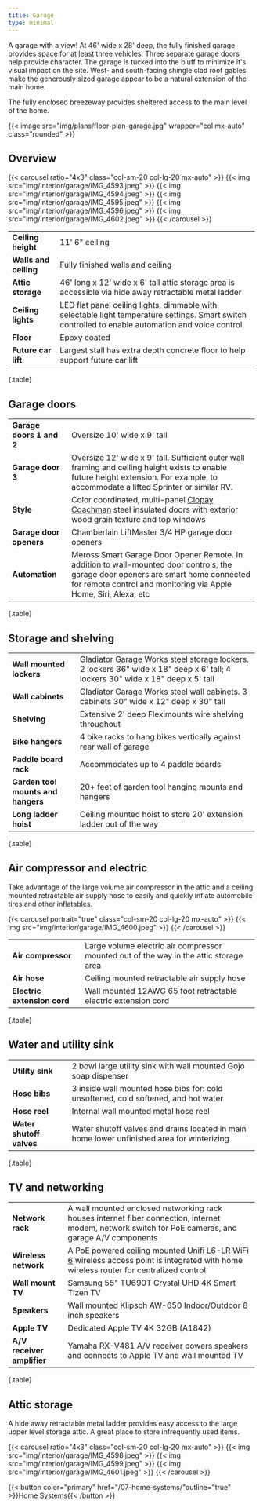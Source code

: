 ```yaml
---
title: Garage
type: minimal
---
```


A garage with a view! At 46' wide x 28' deep, the fully finished garage provides space for at least three vehicles. Three separate garage doors help provide character. The garage is tucked into the bluff to minimize it's visual impact on the site. West- and south-facing shingle clad roof gables make the generously sized garage appear to be a natural extension of the main home. 

The fully enclosed breezeway provides sheltered access to the main level of the home.

{{< image src="img/plans/floor-plan-garage.jpg" wrapper="col mx-auto" class="rounded" >}}

## Overview

{{< carousel ratio="4x3" class="col-sm-20 col-lg-20 mx-auto" >}}
  {{< img src="img/interior/garage/IMG_4593.jpeg" >}}
  {{< img src="img/interior/garage/IMG_4594.jpeg" >}}
  {{< img src="img/interior/garage/IMG_4595.jpeg" >}}
  {{< img src="img/interior/garage/IMG_4596.jpeg" >}}
  {{< img src="img/interior/garage/IMG_4602.jpeg" >}}
{{< /carousel >}}

| | |
|-|-|
|**Ceiling height**|11' 6" ceiling|
|**Walls and ceiling**|Fully finished walls and ceiling|
|**Attic storage**|46' long x 12' wide x 6' tall attic storage area is accessible via hide away retractable metal ladder|
|**Ceiling lights**|LED flat panel ceiling lights, dimmable with selectable light temperature settings. Smart switch controlled to enable automation and voice control.|
|**Floor**|Epoxy coated|
|**Future car lift**|Largest stall has extra depth concrete floor to help support future car lift|
{.table}

## Garage doors

| | |
|-|-|
|**Garage doors 1 and 2**|Oversize 10' wide x 9' tall|
|**Garage door 3**|Oversize 12' wide x 9' tall. Sufficient outer wall framing and ceiling height exists to enable future height extension. For example, to accommodate a lifted Sprinter or similar RV.|
|**Style**|Color coordinated, multi-panel [Clopay Coachman](https://www.clopaydoor.com/coachman) steel insulated doors with exterior wood grain texture and top windows| 
|**Garage door openers**|Chamberlain LiftMaster 3/4 HP garage door openers|
|**Automation**|Meross Smart Garage Door Opener Remote. In addition to wall-mounted door controls, the garage door openers are smart home connected for remote control and monitoring via Apple Home, Siri, Alexa, etc|
{.table}

## Storage and shelving

| | |
|-|-|
|**Wall mounted lockers**|Gladiator Garage Works steel storage lockers. 2 lockers 36" wide x 18" deep x 6' tall; 4 lockers 30" wide x 18" deep x 5' tall|
|**Wall cabinets**|Gladiator Garage Works steel wall cabinets. 3 cabinets 30" wide x 12" deep x 30" tall|
|**Shelving**|Extensive 2' deep Fleximounts wire shelving throughout|
|**Bike hangers**|4 bike racks to hang bikes vertically against rear wall of garage|
|**Paddle board rack**|Accommodates up to 4 paddle boards|
|**Garden tool mounts and hangers**|20+ feet of garden tool hanging mounts and hangers|
|**Long ladder hoist**|Ceiling mounted hoist to store 20' extension ladder out of the way|
{.table}

## Air compressor and electric

Take advantage of the large volume air compressor in the attic and a ceiling mounted retractable air supply hose to easily and quickly inflate automobile tires and other inflatables.

{{< carousel portrait="true" class="col-sm-20 col-lg-20 mx-auto" >}}
  {{< img src="img/interior/garage/IMG_4600.jpeg" >}}
{{< /carousel >}}

| | |
|-|-|
|**Air compressor**|Large volume electric air compressor mounted out of the way in the attic storage area|
|**Air hose**|Ceiling mounted retractable air supply hose|
|**Electric extension cord**|Wall mounted 12AWG 65 foot retractable electric extension cord|
{.table}

## Water and utility sink

| | |
|-|-|
|**Utility sink**|2 bowl large utility sink with wall mounted Gojo soap dispenser|
|**Hose bibs**|3 inside wall mounted hose bibs for: cold unsoftened, cold softened, and hot water|
|**Hose reel**|Internal wall mounted metal hose reel|
|**Water shutoff valves**|Water shutoff valves and drains located in main home lower unfinished area for winterizing|
{.table}

## TV and networking

| | |
|-|-|
|**Network rack**|A wall mounted enclosed networking rack houses internet fiber connection, internet modem, network switch for PoE cameras, and garage A/V components|
|**Wireless network**|A PoE powered ceiling mounted [Unifi L6-LR WiFi 6](https://store.ui.com/us/en/pro/category/all-wifi/products/u6-lr) wireless access point is integrated with home wireless router for centralized control|
|**Wall mount TV**|Samsung 55" TU690T Crystal UHD 4K Smart Tizen TV|
|**Speakers**|Wall mounted Klipsch AW-650 Indoor/Outdoor 8 inch speakers|
|**Apple TV**|Dedicated Apple TV 4K 32GB (A1842)|
|**A/V receiver amplifier**|Yamaha RX-V481 A/V receiver powers speakers and connects to Apple TV and wall mounted TV|
{.table}

## Attic storage

A hide away retractable metal ladder provides easy access to the large upper level storage attic. A great place to store infrequently used items.

{{< carousel ratio="4x3" class="col-sm-20 col-lg-20 mx-auto" >}}
  {{< img src="img/interior/garage/IMG_4598.jpeg" >}}
  {{< img src="img/interior/garage/IMG_4599.jpeg" >}}
  {{< img src="img/interior/garage/IMG_4601.jpeg" >}}
{{< /carousel >}}

{{< button color="primary" href="/07-home-systems/"outline="true" >}}Home Systems{{< /button >}}
